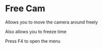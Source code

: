 # Free Cam

Allows you to move the camera around freely

Also allows you to freeze time

Press F4 to open the menu